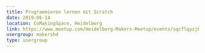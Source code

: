 ```yaml
---
title: Programmieren lernen mit Scratch
date: 2019-06-14
location: CoMakingSpace, Heidelberg
link: https://www.meetup.com/Heidelberg-Makers-Meetup/events/sqcflqyzjbsb/
usergroup: makershd
type: usergroup
---
```

